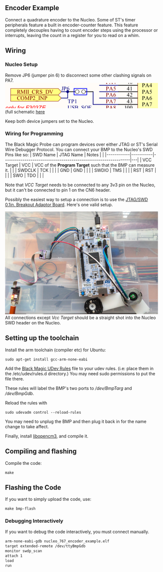 ## Encoder Example

Connect a quadrature encoder to the Nucleo.
Some of ST's timer peripherals feature a built in encoder-counter feature.
This feature completely decouples having to count encoder steps using the processor or interrupts, leaving the count in a register for you to read on a whim.

## Wiring

### Nucleo Setup
Remove JP6 (jumper pin 6) to disconnect some other clashing signals on PA7.
![](./pics/pa7_conflict.png)
(full schematic [here](https://www.st.com/en/evaluation-tools/nucleo-f767zi.html#)

Keep both device jumpers set to the Nucleo.

### Wiring for Programming
The Black Magic Probe can program devices over either JTAG or ST's Serial Wire Debugger Protocol.
You can connect your BMP to the Nucleo's SWD Pins like so:
| SWD Name   | JTAG Name | Notes                                                           |   |
|------------|-----------|-----------------------------------------------------------------|---|
| VCC Target | VCC       | VCC of the **Program Target** such that the BMP can measure it. |   |
| SWDCLK     | TCK       |                                                                 |   |
| GND        | GND       |                                                                 |   |
| SWDIO      | TMS       |                                                                 |   |
| RST        | RST       |                                                                 |   |
| SWO        | TDO       |                                                                 |   |

Note that *VCC Target* needs to be connected to any 3v3 pin on the Nucleo, but it can't be connected to pin 1 on the CN6 header.

Possibly the easiest way to setup a connection is to use the [JTAG/SWD 0.1in. Breakout Adaptor Board](https://1bitsquared.com/collections/accessories/products/jtag-swd-100mil-pitch-breakout).
Here's one valid setup.

![](./pics/nucleo_encoder_setup.jpg)
All connections except *Vcc Target* should be a straight shot into the Nucleo SWD header on the Nucleo.

## Setting up the toolchain
Install the arm toolchain (compiler etc) for Ubuntu:
```
sudo apt-get install gcc-arm-none-eabi
```
Add the [Black Magic UDev Rules](../bringup/99-blackmagic.rules) file to your udev rules.
(i.e: place them in the /etc/udev/rules.d directory.)
You may need sudo permissions to put the file there.

These rules will label the BMP's two ports to */dev/BmpTarg* and */dev/BmpGdb*.

Reload the rules with
```
sudo udevadm control --reload-rules
```
You may need to unplug the BMP and then plug it back in for the name change to take affect.

Finally, install [libopencm3](https://github.com/libopencm3/libopencm3), and compile it.

## Compiling and flashing
Compile the code:
```
make
```

## Flashing the Code
If you want to simply upload the code, use:
```
make bmp-flash
```

### Debugging Interactively
If you want to debug the code interactively, you must connect manually.
```
arm-none-eabi-gdb nucleo_767_encoder_example.elf
target extended-remote /dev/ttyBmpGdb
monitor swdp_scan
attach 1
load
run
```
